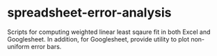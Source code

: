 # spreadsheet-error-analysis
Scripts for computing weighted linear least sqaure fit in both Excel and Googlesheet. In addition, for Googlesheet, provide utility to plot non-uniform error bars.
